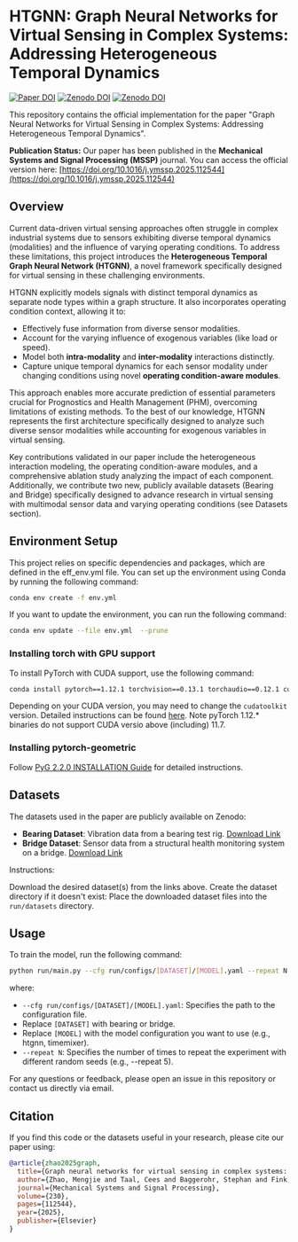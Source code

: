 # HTGNN: Graph Neural Networks for Virtual Sensing in Complex Systems: Addressing Heterogeneous Temporal Dynamics

[![Paper DOI](https://img.shields.io/badge/DOI-10.1016/j.ymssp.2025.112544-blue)](https://doi.org/10.1016/j.ymssp.2025.112544)
[![Zenodo DOI](https://zenodo.org/badge/DOI/10.5281/zenodo.14972954.svg)](https://doi.org/10.5281/zenodo.14972954)
[![Zenodo DOI](https://zenodo.org/badge/DOI/10.5281/zenodo.14959000.svg)](https://doi.org/10.5281/zenodo.14959000)

This repository contains the official implementation for the paper "Graph Neural Networks for Virtual Sensing in Complex Systems: Addressing Heterogeneous Temporal Dynamics".

**Publication Status:**
Our paper has been published in the **Mechanical Systems and Signal Processing (MSSP)** journal. You can access the official version here:
[https://doi.org/10.1016/j.ymssp.2025.112544](https://doi.org/10.1016/j.ymssp.2025.112544)

## Overview

Current data-driven virtual sensing approaches often struggle in complex industrial systems due to sensors exhibiting diverse temporal dynamics (modalities) and the influence of varying operating conditions. To address these limitations, this project introduces the **Heterogeneous Temporal Graph Neural Network (HTGNN)**, a novel framework specifically designed for virtual sensing in these challenging environments.

HTGNN explicitly models signals with distinct temporal dynamics as separate node types within a graph structure. It also incorporates operating condition context, allowing it to:

* Effectively fuse information from diverse sensor modalities.
* Account for the varying influence of exogenous variables (like load or speed).
* Model both **intra-modality** and **inter-modality** interactions distinctly.
* Capture unique temporal dynamics for each sensor modality under changing conditions using novel **operating condition-aware modules**.

This approach enables more accurate prediction of essential parameters crucial for Prognostics and Health Management (PHM), overcoming limitations of existing methods. To the best of our knowledge, HTGNN represents the first architecture specifically designed to analyze such diverse sensor modalities while accounting for exogenous variables in virtual sensing.

Key contributions validated in our paper include the heterogeneous interaction modeling, the operating condition-aware modules, and a comprehensive ablation study analyzing the impact of each component. Additionally, we contribute two new, publicly available datasets (Bearing and Bridge) specifically designed to advance research in virtual sensing with multimodal sensor data and varying operating conditions (see Datasets section).


## Environment Setup
This project relies on specific dependencies and packages, which are defined in the eff_env.yml file. You can set up the environment using Conda by running the following command:

```bash
conda env create -f env.yml
```

If you want to update the environment, you can run the following command:

```bash 
conda env update --file env.yml  --prune
```

### Installing torch with GPU support
To install PyTorch with CUDA support, use the following command:

```bash 
conda install pytorch==1.12.1 torchvision==0.13.1 torchaudio==0.12.1 cudatoolkit=10.2 -c pytorch
```

Depending on your CUDA version, you may need to change the `cudatoolkit` version.
Detailed instructions can be found [here](https://pytorch.org/get-started/previous-versions/).
Note pyTorch 1.12.* binaries do not support CUDA versio above (including) 11.7.


### Installing pytorch-geometric
Follow [PyG 2.2.0 INSTALLATION Guide](https://pytorch-geometric.readthedocs.io/en/2.2.0/notes/installation.html) for detailed instructions.


## Datasets
The datasets used in the paper are publicly available on Zenodo:

- **Bearing Dataset**: Vibration data from a bearing test rig. [Download Link](https://zenodo.org/records/14959001)
- **Bridge Dataset**: Sensor data from a structural health monitoring system on a bridge. [Download Link](https://zenodo.org/records/14972955)

Instructions:

Download the desired dataset(s) from the links above.
Create the dataset directory if it doesn't exist:
Place the downloaded dataset files into the `run/datasets` directory.


## Usage
To train the model, run the following command:

```bash 
python run/main.py --cfg run/configs/[DATASET]/[MODEL].yaml --repeat N
``` 

where:
- `--cfg run/configs/[DATASET]/[MODEL].yaml`: Specifies the path to the configuration file.
- Replace `[DATASET]` with bearing or bridge.
- Replace `[MODEL]` with the model configuration you want to use (e.g., htgnn, timemixer).
- `--repeat N`: Specifies the number of times to repeat the experiment with different random seeds (e.g., --repeat 5).


For any questions or feedback, please open an issue in this repository or contact us directly via email.

## Citation
If you find this code or the datasets useful in your research, please cite our paper using:

```bibtex
@article{zhao2025graph,
  title={Graph neural networks for virtual sensing in complex systems: Addressing heterogeneous temporal dynamics},
  author={Zhao, Mengjie and Taal, Cees and Baggerohr, Stephan and Fink, Olga},
  journal={Mechanical Systems and Signal Processing},
  volume={230},
  pages={112544},
  year={2025},
  publisher={Elsevier}
}
```
